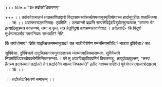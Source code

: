+++
title = "19 तदोकोधिकरणम्"

+++
।। तदोकोग्रज्वलनं तत्प्रकाशितद्वारो विद्यासामर्थ्यात्तच्छेषयत्वनुस्मृतियोगाच्च हार्दानुगृहीतः शताधिकया ।। 16 ।। अवान्तरसङ्गतिमाह- एवमिति । उत्क्रान्तौ ब्रह्मणि सम्पत्तेविर्द्वदविदुषोस्तुल्यत्वात् "समाना चे" इत्यादिसूत्रमत्र वक्त्तव्यम्, तथा न कृत, तत्र हेतुर्विदुषो ब्रह्मसम्पत्तावविवादः । तत्रेत्यादि- किं विदुषो मूर्धन्यनाङ्यैव गमननियमः सम्भवति? नेति,

किं तयोर्ध्वमाय" न्निति यादृच्छिकगमनानुवाद? उत नाडीविशेषेण गमननियमविधिः? नाड्या दुविर्वेचाः? उत

सुविवेचाः, दुर्विवेचत्वे दादृच्छिकगत्यनुवादपक्षस्य न्याय्यत्वान्नियमासम्भवः, सुविवेचत्वे नियमविधिपरत्वोपपत्तेर्गतिनियमसम्भवः । परे तु अपरविद्याविषयमिमं विचारमाहुः, तत्पूर्ववदयुक्त्तम्, "तस्य हैतस्य हृदयस्याग्रं प्रद्योतते तेन प्रद्योदेनैष आत्मा निष्कामति" इतीदं वाक्यमत्रापेक्षितं पूर्वत्रोपात्तत्वान्नात्रोदाहृतम् ।। 16 ।।

।। तदोकोऽधिकरणं समाप्तम् ।।

